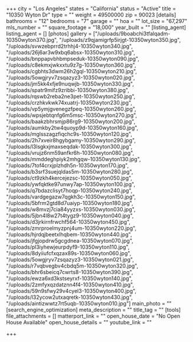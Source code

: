 +++
city = "Los Angeles"
states = "California"
status = "Active"
title = "10350 Wyton Dr"
type = ""
weight = 49500000
zip = 90023
[details]
bathrooms = "12"
bedrooms = "7"
garage = ""
hoa = ""
lot_size = "67,297"
mls_number = ""
square_footage = "18,000"
year_built = ""
[listing_agent]
listing_agent = []
[photos]
gallery = ["/uploads/9boabchi3tfalqadm-10350wyton370.jpg", "/uploads/z9qjamigrfp5irjgt-10350wyton350.jpg", "/uploads/svwzebprrd2trhhj4-10350wyton340.jpg", "/uploads/26j6ar3w9xbq6absx-10350wyton310.jpg", "/uploads/bnppapvbhbmpseduk-10350wyton090.jpg", "/uploads/c8ekmxjwkxxtu9z7g-10350wyton360.jpg", "/uploads/cgbhts3dwm26h2gql-10350wyton210.jpg", "/uploads/5owgjryv7zsqazyz3-10350wyton020.jpg", "/uploads/jm5kk4xfje9nuqwjb-10350wyton330.jpg", "/uploads/spatr9mifz9zribbi-10350wyton380.jpg", "/uploads/rqswb2reba2ne3pet-10350wyton250.jpg", "/uploads/crzhkvkwk74xuatrj-10350wyton230.jpg", "/uploads/vp5ymjgvenegzfpeq-10350wyton260.jpg", "/uploads/wpsjebtqnfg6m5msc-10350wyton270.jpg", "/uploads/baakzbhrsmjp86rg9-10350wyton200.jpg", "/uploads/aumkby2tw4quoyp9d-10350wyton160.jpg", "/uploads/mglsszagzfiqchc9s-10350wyton120.jpg", "/uploads/2h7xveir8hgybgamy-10350wyton290.jpg", "/uploads/l3lsgkxjmaxseqdak-10350wyton300.jpg", "/uploads/vrujz6nm59anfkr6h-10350wyton080.jpg", "/uploads/mmddeghpiyk2mhgqw-10350wyton130.jpg", "/uploads/7tof4crxjplzhdh5n-10350wyton170.jpg", "/uploads/b3srf3suejqldas5m-10350wyton280.jpg", "/uploads/ct9zkh4kercejezsc-10350wyton050.jpg", "/uploads/ywfqktke97unwy7ap-10350wyton100.jpg", "/uploads/q7bdazclisyt7hoqp-10350wyton240.jpg", "/uploads/vardgegazw7qgkh3c-10350wyton150.jpg", "/uploads/5bfrm2gtd8d7uaiyp-10350wyton180.jpg", "/uploads/w8mvzj7cia84yyzxs-10350wyton030.jpg", "/uploads/5jbn4l8w27t4tygz9-10350wyton040.jpg", "/uploads/d3jrkirnfrwchf564-10350wyton450.jpg", "/uploads/zmrproelmyzpnj4um-10350wyton220.jpg", "/uploads/hjrdqjbeetxlhqbem-10350wyton440.jpg", "/uploads/jfgjopdrw5gcgdnea-10350wyton070.jpg", "/uploads/pl3iyhewjeurpdyf9-10350wyton110.jpg", "/uploads/8dyiiufcfxqzax89s-10350wyton060.jpg", "/uploads/5owgjryv7zsqazyz3-10350wyton021.jpg", "/uploads/r7vqbvegbv4cbdq5m-10350wyton320.jpg", "/uploads/bhr6sbeicq7cwrts8-10350wyton390.jpg", "/uploads/ewza6xd3kstseyrxf-10350wyton140.jpg", "/uploads/2zmfyxqzdatznn4f4-10350wyton410.jpg", "/uploads/59n9sfwy29v4cyel3-10350wyton400.jpg", "/uploads/l32ycow2utxaqretk-10350wyton430.jpg", "/uploads/aintizwwtz7rt5uqb-10350wyton010.jpg"]
main_photo = ""
[search_engine_optimization]
meta_description = ""
title_tag = ""
[tools]
file_attachments = []
matterport_link = ""
open_house_date = "No Open House Available"
open_house_details = ""
youtube_link = ""

+++
